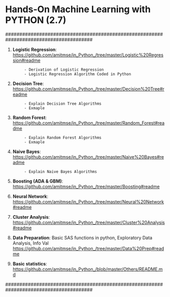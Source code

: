 # Hands-On Machine Learning with PYTHON (2.7)

#######################################################################################

1. **Logistic Regression**: 
    https://github.com/amitmse/in_Python_/tree/master/Logistic%20Regression#readme

            - Derivation of Logistic Regression
            - Logistic Regression Algorithm Coded in Python

2. **Decision Tree**: https://github.com/amitmse/in_Python_/tree/master/Decision%20Tree#readme

            - Explain Decision Tree Algorithms
            - Exmaple

3. **Random Forest**: https://github.com/amitmse/in_Python_/tree/master/Random_Forest#readme

            - Explain Random Forest Algorithms
            - Exmaple
   
4. **Naive Bayes**: https://github.com/amitmse/in_Python_/tree/master/Naive%20Bayes#readme

            - Explain Naive Bayes Algorithms


5. **Boosting (ADA & GBM)**: https://github.com/amitmse/in_Python_/tree/master/Boosting#readme

6. **Neural Network**: https://github.com/amitmse/in_Python_/tree/master/Neural%20Network#readme

7. **Cluster Analysis**: https://github.com/amitmse/in_Python_/tree/master/Cluster%20Analysis#readme

8. **Data Preparation**: Basic SAS functions in python, Exploratory Data Analysis, Info Val 
    https://github.com/amitmse/in_Python_/tree/master/Data%20Prep#readme

9. **Basic statistics**:
    https://github.com/amitmse/in_Python_/blob/master/Others/README.md
    
#######################################################################################
